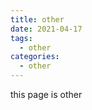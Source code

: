 ```yaml
---
title: other
date: 2021-04-17
tags:
  - other
categories:
  - other
---
```


this page is other
